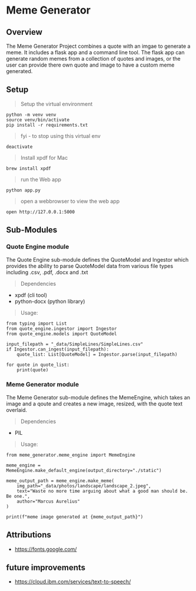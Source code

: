 

# Meme Generator


## Overview

The Meme Generator Project combines a quote with an imgae to generate a meme. It includes a flask app and a command line tool.
The flask app can generate random memes from a collection of quotes and images, or the user can provide there own quote
and image to have a custom meme generated.

## Setup

> Setup the virtual environment

```
python -m venv venv
source venv/bin/activate
pip install -r requirements.txt
```

> fyi - to stop using this virtual env

```
deactivate
```

> Install xpdf for Mac
```
brew install xpdf
```

> run the Web app
```
python app.py
```

> open a webbrowser to view the web app
```
open http://127.0.0.1:5000
```



## Sub-Modules

### Quote Engine module

The Quote Engine sub-module defines the QuoteModel and Ingestor 
which provides the ability to parse QuoteModel data from 
various file types including .csv, .pdf, .docx and .txt

> Dependencies

- xpdf (cli tool)
- python-docx (python library)

> Usage:

```
from typing import List
from quote_engine.ingestor import Ingestor
from quote_engine.models import QuoteModel

input_filepath = "_data/SimpleLines/SimpleLines.csv"
if Ingestor.can_ingest(input_filepath):
    quote_list: List[QuoteModel] = Ingestor.parse(input_filepath)

for quote in quote_list:
    print(quote)
```

### Meme Generator module

The Meme Generator sub-module defines the MemeEngine, which
takes an image and a qoute and creates a new image, resized, with
the quote text overlaid.

> Dependencies

- PIL

> Usage:

```
from meme_generator.meme_engine import MemeEngine

meme_engine = MemeEngine.make_default_engine(output_directory="./static")

meme_output_path = meme_engine.make_meme(
    img_path="_data/photos/landscape/landscape_2.jpeg",
    text="Waste no more time arguing about what a good man should be. Be one.",
    author="Marcus Aurelius"
)

print(f"meme image generated at {meme_output_path}")

```


## Attributions

- https://fonts.google.com/

## future improvements

- https://cloud.ibm.com/services/text-to-speech/
